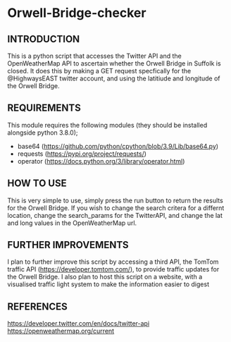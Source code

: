 # Orwell-Bridge-checker

INTRODUCTION
------------

This is a python script that accesses the Twitter API and the OpenWeatherMap API to ascertain whether the Orwell Bridge in Suffolk is closed. It does this by making a GET request specfically for the @HighwaysEAST twitter account, and using the latitiude and longitude of the Orwell Bridge.

REQUIREMENTS
------------

This module requires the following modules (they should be installed alongside python 3.8.0);

- base64 (https://github.com/python/cpython/blob/3.9/Lib/base64.py)
- requests (https://pypi.org/project/requests/)
- operator (https://docs.python.org/3/library/operator.html)

HOW TO USE
-----------

This is very simple to use, simply press the run button to return the results for the Orwell Bridge. If you wish to change the search critera for a differnt location, change the search_params for the TwitterAPI, and change the lat and long values in the OpenWeatherMap url.

FURTHER IMPROVEMENTS
-----------

I plan to further improve this script by accessing a third API, the TomTom traffic API (https://developer.tomtom.com/), to provide traffic updates for the Orwell Bridge.
I also plan to host this script on a website, with a visualised traffic light system to make the information easier to digest

REFERENCES
-----------

https://developer.twitter.com/en/docs/twitter-api
https://openweathermap.org/current
